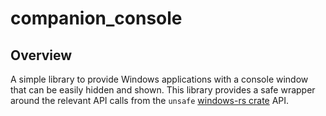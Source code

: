 # companion_console

## Overview

A simple library to provide Windows applications with a console window that can be easily hidden and shown.
This library provides a safe wrapper around the relevant API calls from the `unsafe` [windows-rs crate](https://github.com/microsoft/windows-rs) API.
